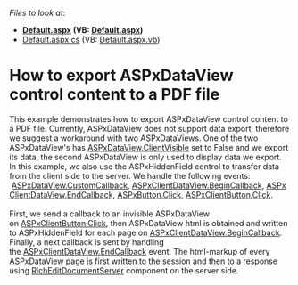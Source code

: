<!-- default file list -->
*Files to look at*:

* **[Default.aspx](./CS/Default.aspx) (VB: [Default.aspx](./VB/Default.aspx))**
* [Default.aspx.cs](./CS/Default.aspx.cs) (VB: [Default.aspx.vb](./VB/Default.aspx.vb))
<!-- default file list end -->
# How to export ASPxDataView control content to a PDF file


<p>This example demonstrates how to export ASPxDataView control content to a PDF file. Currently, ASPxDataView does not support data export, therefore we suggest a workaround with two ASPxDataViews. One of the two ASPxDataView's has <a href="https://documentation.devexpress.com/#AspNet/DevExpressWebASPxGridViewASPxGridView_ClientVisibletopic">ASPxDataView.ClientVisible</a> set to False and we export its data, the second ASPxDataView is only used to display data we export. In this example, we also use the ASPxHiddenField control to transfer data from the client side to the server. We handle the following events:  <a href="https://documentation.devexpress.com/#AspNet/DevExpressWebASPxDataViewASPxDataViewBase_CustomCallbacktopic">ASPxDataView.CustomCallback</a>, <a href="https://documentation.devexpress.com/AspNet/DevExpressWebASPxDataViewScriptsASPxClientDataView_BeginCallbacktopic.aspx">ASPxClientDataView.BeginCallback</a>, <a href="https://documentation.devexpress.com/AspNet/DevExpressWebASPxDataViewScriptsASPxClientDataView_EndCallbacktopic.aspx">ASPxClientDataView.EndCallback</a>, <a href="https://documentation.devexpress.com/AspNet/DevExpressWebASPxEditorsASPxButton_Clicktopic.aspx">ASPxButton.Click</a>, <a href="https://documentation.devexpress.com/AspNet/DevExpressWebASPxEditorsScriptsASPxClientButton_Clicktopic.aspx">ASPxClientButton.Click</a>.<br /><br />First, we send a callback to an invisible ASPxDataView on <a href="https://documentation.devexpress.com/AspNet/DevExpressWebASPxEditorsScriptsASPxClientButton_Clicktopic.aspx">ASPxClientButton.Click</a>, then ASPxDataView html is obtained and written to ASPxHiddenField for each page on <a href="https://documentation.devexpress.com/AspNet/DevExpressWebASPxDataViewScriptsASPxClientDataView_BeginCallbacktopic.aspx">ASPxClientDataView.BeginCallback</a>. Finally, a next callback is sent by handling the <a href="https://documentation.devexpress.com/AspNet/DevExpressWebASPxDataViewScriptsASPxClientDataView_EndCallbacktopic.aspx">ASPxClientDataView.EndCallback</a> event. The html-markup of every ASPxDataView page is first written to the session and then to a response using <a href="https://documentation.devexpress.com/#corelibraries/clsDevExpressXtraRichEditRichEditDocumentServertopic">RichEditDocumentServer</a> component on the server side.</p>

<br/>


